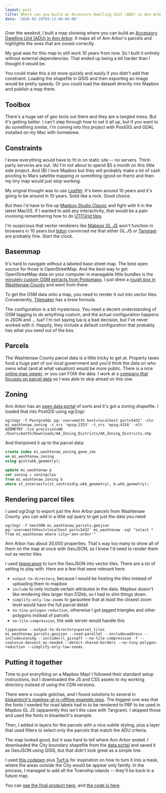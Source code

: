 ```yaml
---
layout: post
title: Where can you build an Accessory Dwelling Unit (ADU) in Ann Arbor?
date: '2020-03-29T03:13:00-04:00'
---
```


Over the weeknd, I built a map showing where you can build an [Accessory Dwelling
Unit (ADU) in Ann Arbor](https://matth.org/adus). It maps all of Ann Arbor's
parcels and highlights the ones that are zoned correctly.

My goal was for this map to still work 10 years from now. So I built it
entirely without external dependencies. That ended up being a bit harder than
I thought it would be.

You could make this a lot more quickly and easily if you didn't add that
constraint. Loading the shapefile in QGIS and then exporting an image would be pretty
speedy. Or you could load the dataset directly into Mapbox and publish a map there.

## Toolbox

There's a huge set of geo tools out there and they are a tangled mess.
But it's getting better. I can't step through how to set it all up, but if you
want to do something similar,  I'm coming into this project with PostGIS and
GDAL installed on my Mac with homebrew.

## Constraints

I knew everything would have to fit in on static site -- no servers.
Third-party services are out.
(A) I'm not about to spend $5 a month on this little side project.
And (B) I love Mapbox but they will probably make a lot of cash pivoting to Mars
satellite mapping or something (good on them) and then my tiny map would just stop working.

My orignal thought was to use [Leaflet](https://leafletjs.com/).
It's been around 10 years and it's going to be around in 10 years. Solid like a rock. Good choice.

But then I'd have to fire up [Mapbox Studio Classic](https://github.com/mapbox/mapbox-studio-classic)
and fight with it in the latest MacOS. If I wanted to add any interactivity, that
would be a pain involving remembering how to do [UTFGrid tiles](https://github.com/mapbox/utfgrid-spec).

I'm suspicious that vector renderers like [Mabpox GL JS](https://github.com/mapbox/mapbox-gl-js) won't
function in browsers in 10 years but [bdon](https://twitter.com/bdon) convinced me
that either GL JS or [Tangram](https://github.com/tangrams/tangram) are probably fine.
Start the clock.

## Basemmap

It's hard to navigate without a labeled base street map. The best open source for
those is OpenStreetMap. And the best way to get OpenStreetMap data on your computer
in managable little bundles is the [minutely custom OSM extracts from Protomaps](https://protomaps.com/extracts).
I just drew a [rough box in Washtenaw County](https://protomaps.com/extracts/acd533f7-3ce7-43a6-8547-01a30a756df3) and went from there.

To get the OSM data onto a map, you need to render it out into vector tiles.
Conveniently, [Tilemaker](https://github.com/systemed/tilemaker) has a brew formula.

The configuration is a bit mysterious. You need a decent understanding of OSM tagging
to do antything custom, and the actual configuration happens in JSON and ... lua?
I'm not saying lua is a bad decision, but I've never worked with it. Happily,
they include a default configuration that probably has what you need
out of the box.

## Parcels

The Washtenaw County parcel data is a little tricky to get at. Property taxes
fund a huge part of our local government and you'd think the data on who owns
what (and at what valuation) would be more public. There is a nice
[online map viewer](https://gisappsecure.ewashtenaw.org/mapwashtenaw/), or you
can FOIA the data. I work at a [company that focuses on parcel data](https://landgrid.com) so I was
able to skip ahead on this one.

## Zoning

Ann Arbor has an [open data portal](https://www.a2gov.org/services/data/Pages/default.aspx)
of sorts and it's got a zoning shapefile. I loaded that into PostGIS using ogr2ogr:

```
ogr2ogr -f PostgreSQL pg:'user=matth host=localhost port=5432' -nln mi_washtenaw_zoning -s_srs 'epsg:2253' -t_srs 'epsg:4326' -nlt GEOMETRY -lco precision=NO /Users/matth/Downloads/AA_Zoning_Districts/AA_Zoning_Districts.shp
```

And thenjoined it up to the parcel data:

```sql
create index mi_washtenaw_zoning_geom_idx
on mi_washtenaw_zoning
using gist(wkb_geometry);

update mi_washtenaw p
set zoning = zoningclas
from mi_washtenaw_zoning b
where st_intersects(st_centroid(p.wkb_geometry), b.wkb_geometry);
```

## Rendering parcel tiles

I used ogr2ogr to export just the Ann Arbor parcels from Washtenaw County.
you can add in a little sql query to get just the data you need:

```
ogr2ogr -f GeoJSON mi_washtenaw_parcels.geojson pg:'user=matthhost=localhost port=5432' mi_washtenaw -sql "select * from mi_washtenaw where city='ann-arbor'"
```

Ann Arbor has about 30,000 properties. That's way too many to show all of them
on the map at once with GeoJSON, so I knew I'd need to render them out as
vector tiles.

I used [tippecanoe](https://github.com/mapbox/tippecanoe) to turn the
GeoJSON into vector tiles. There are a _lot_ of setting to play with. Here
are a few that were relevant here:

* `output-to-directory`, because I would be hosting the tiles instead of uploading them to mapbox
* `include` to only include certain attributes in the data. Mapbox doesn't like rendering tiles larger than 512kb, so I
had to slim things down.
* `simplify-only-low-zooms` to garauntee that at least the closest zoom level would have the full parcel detail
* `no-tiny-polygon-reduction`, otherwise I got jagged triangles and other polygons instead of parcels
* `no-tile-compression`, the web server would handle this

```
tippecanoe --output-to-directory=parcel_tiles mi_washtenaw_parcels.geojson --read-parallel --include=address --include=zoning --include=ll_gissqft --no-tile-compression -f --coalesce-densest-as-needed --detect-shared-borders --no-tiny-polygon-reduction --simplify-only-low-zooms
```

## Putting it together

Time to put everything on a Mapbox Map!
I followed their standard setup instructions, but I downloaded the JS and CSS
assets to my working directory instead of using the CDN versions.

There were a couple gotchas, and I found solutions to several in  [klokantech's mapbox-gl-js-offline-example repo](https://github.com/klokantech/mapbox-gl-js-offline-example).
The biggest one was that the fonts I needed for road labels had to to be rendered to
PBF to be used in Mapbox GL JS (apparently this isn't the case with Tangram). I
skipped those and used the fonts in kloantech's example.

Then, I added in layers for the parcels with a nice subtle styling, plus a layer
that used filters to select only the parcels that match the ADU criteria.

The map looked good, but it was hard to tell where Ann Arbor ended.
I downloaded the City boundary shapefile from the [data portal](https://www.a2gov.org/services/data/Pages/default.aspx)
and saved it as GeoJSON using QGIS, but that didn't look great as a simple line.

I used [this codepen](https://jsfiddle.net/kmandov/cr2rav7v) plus [Turf.js](https://turfjs.org/)
for inspiration on how to turn it into a mask, where the areas outside the City
would be appear only faintly. In the process, I managed to add all the Township
islands -- they'll be back in a future map.

You can [see the final product here](https://matth.org/adus), and [the code is here](https://github.com/hampelm/adus/).